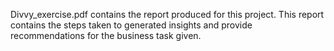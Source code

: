 Divvy_exercise.pdf contains the report produced for this project. This report contains the steps taken to generated insights and provide recommendations for the business task given.
